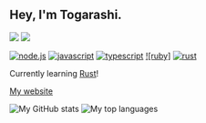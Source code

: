 ## Hey, I'm Togarashi.

<img src="https://img.shields.io/badge/i%20like%20this-blue-%230099ff"/>
<img src="https://img.shields.io/badge/and%20this%20one-too-%23000080"/>


[![node.js]](https://nodejs.org/)
[![javascript]](https://en.wikipedia.org/wiki/JavaScript)
[![typescript]](https://www.typescriptlang.org/)
[![ruby]](https://www.ruby-lang.org/en/)
[![rust]](https://www.rust-lang.org/)

Currently learning [Rust](https://www.rust-lang.org/)!

[My website][website]

![My GitHub stats](https://github-readme-stats.vercel.app/api?username=TogarashiPepper&theme=prussian&show_icons=true&hide_border=true)
![My top languages](https://github-readme-stats.vercel.app/api/top-langs/?username=TogarashiPepper&layout=compact&langs_count=6&hide_border=true&theme=prussian)

[website]: https://togarashipepper.github.io/pistonSite
[node.js]: https://img.shields.io/badge/node.js-339933?style=for-the-badge&labelColor=1e2122&logo=nodedotjs
[javascript]: https://img.shields.io/badge/javascript-f7df1e?style=for-the-badge&labelColor=f7df1e&logoColor=333333&logo=javascript
[typescript]: https://img.shields.io/badge/typescript-3178c6?style=for-the-badge&labelColor=3178c6&logoColor=white&logo=typescript
[rust]: https://img.shields.io/badge/rust-FF7043?style=for-the-badge&labelColor=231F20&logoColor=FF7043&logo=rust
